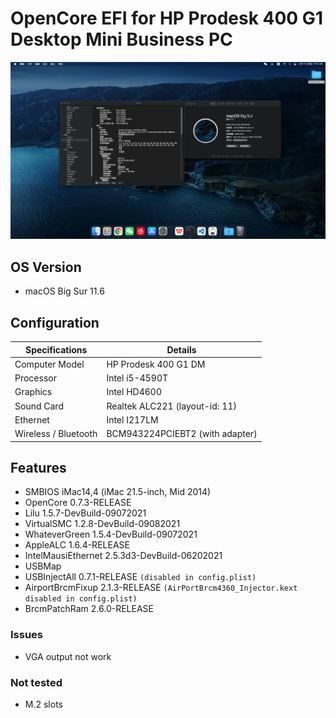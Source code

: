# OpenCore EFI for HP Prodesk 400 G1 Desktop Mini Business PC

![Screenshot](screenshot.jpg)

## OS Version
* macOS Big Sur 11.6

## Configuration

| Specifications | Details                                  |
| --------------------- | ----------------------------------- |
| Computer Model        | HP Prodesk 400 G1 DM       			|
| Processor             | Intel i5-4590T                      |
| Graphics              | Intel HD4600                        |
| Sound Card            | Realtek ALC221 (layout-id: 11)      |
| Ethernet		        | Intel  I217LM                   	|
| Wireless / Bluetooth  | BCM943224PCIEBT2 (with adapter)   |

## Features
* SMBIOS iMac14,4 (iMac 21.5-inch, Mid 2014)
* OpenCore 0.7.3-RELEASE
* Lilu 1.5.7-DevBuild-09072021
* VirtualSMC 1.2.8-DevBuild-09082021
* WhateverGreen 1.5.4-DevBuild-09072021
* AppleALC 1.6.4-RELEASE
* IntelMausiEthernet 2.5.3d3-DevBuild-06202021
* USBMap
* USBInjectAll 0.7.1-RELEASE `(disabled in config.plist)`
* AirportBrcmFixup 2.1.3-RELEASE `(AirPortBrcm4360_Injector.kext disabled in config.plist)`
* BrcmPatchRam 2.6.0-RELEASE

### Issues
* VGA output not work

### Not tested
* M.2 slots
